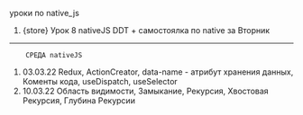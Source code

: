 уроки по native_js

1) {store} Урок 8 nativeJS DDT + самостоялка по native за Вторник


-----------------------------------------

        СРЕДА nativeJS

1) 03.03.22 Redux, ActionCreator, data-name - атрибут хранения данных, Коменты кода, useDispatch, useSelector 
2) 10.03.22 Область видимости, Замыкание, Рекурсия, Хвостовая Рекурсия, Глубина Рекурсии